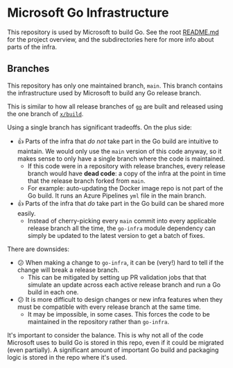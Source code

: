 # Microsoft Go Infrastructure

This repository is used by Microsoft to build Go. See the root
[README.md](../README.md) for the project overview, and the subdirectories here
for more info about parts of the infra.

## Branches

This repository has only one maintained branch, `main`. This branch contains the
infrastructure used by Microsoft to build any Go release branch.

This is similar to how all release branches of
[`go`](https://go.googlesource.com/go/) are built and released using the one
branch of [`x/build`](https://go.googlesource.com/build/).

Using a single branch has significant tradeoffs. On the plus side:

* :+1: Parts of the infra that *do not* take part in the Go build are intuitive
  to maintain. We would only use the `main` version of this code anyway, so it
  makes sense to only have a single branch where the code is maintained.
  * If this code were in a repository with release branches, every release
    branch would have **dead code**: a copy of the infra at the point in time
    that the release branch forked from `main`.
  * For example: auto-updating the Docker image repo is not part of the Go
    build. It runs an Azure Pipelines `yml` file in the main branch.
* :+1: Parts of the infra that *do* take part in the Go build can be shared more
  easily.
  * Instead of cherry-picking every `main` commit into every applicable release
    branch all the time, the `go-infra` module dependency can simply be updated
    to the latest version to get a batch of fixes.

There are downsides:

* :confused: When making a change to `go-infra`, it can be (very!) hard to tell
  if the change will break a release branch.
  * This can be mitigated by setting up PR validation jobs that that simulate an
    update across each active release branch and run a Go build in each one.
* :confused: It is more difficult to design changes or new infra features when
  they must be compatible with every release branch at the same time.
  * It may be impossible, in some cases. This forces the code to be maintained
    in the repository rather than `go-infra`.

It's important to consider the balance. This is why not all of the code
Microsoft uses to build Go is stored in this repo, even if it could be migrated
(even partially). A significant amount of important Go build and packaging logic
is stored in the repo where it's used.
